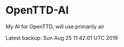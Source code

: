 # OpenTTD-AI
My AI for OpenTTD, will use primarily air

Latest backup: Sun Aug 25 11:42:01 UTC 2019
